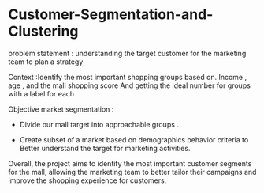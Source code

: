 # Customer-Segmentation-and-Clustering


problem statement : understanding the target customer for the marketing team to plan a strategy 


Context :Identify the most important shopping groups based on. Income , age , and the mall shopping score 
  And getting the ideal number for groups with a label for each 


Objective market segmentation : 
* Divide our mall target into approachable groups . 

* Create subset of a market based on demographics behavior criteria to Better understand the target for marketing activities.


Overall, the project aims to identify the most important customer segments for the mall, allowing the marketing team to better tailor their campaigns and improve the shopping experience for customers.
